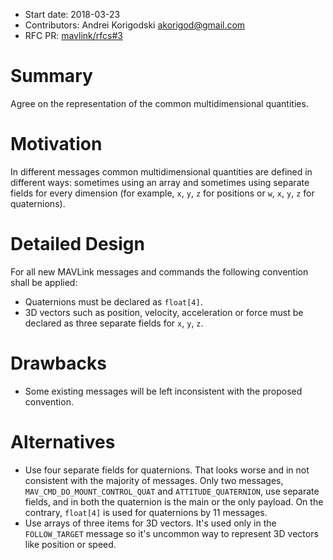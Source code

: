 * Start date: 2018-03-23
* Contributors: Andrei Korigodski <akorigod@gmail.com>
* RFC PR: [mavlink/rfcs#3](https://github.com/mavlink/rfcs/pull/3)

# Summary

Agree on the representation of the common multidimensional quantities.

# Motivation

In different messages common multidimensional quantities are defined in different ways: sometimes using an array and sometimes using separate fields for every dimension (for example, `x`, `y`, `z` for positions or `w`, `x`, `y`, `z` for quaternions).

# Detailed Design

For all new MAVLink messages and commands the following convention shall be applied:

* Quaternions must be declared as `float[4]`.
* 3D vectors such as position, velocity, acceleration or force must be declared as three separate fields for `x`, `y`, `z`.

# Drawbacks

* Some existing messages will be left inconsistent with the proposed convention.

# Alternatives

* Use four separate fields for quaternions. That looks worse and in not consistent with the majority of messages. Only two messages, `MAV_CMD_DO_MOUNT_CONTROL_QUAT` and `ATTITUDE_QUATERNION`, use separate fields, and in both the quaternion is the main or the only payload. On the contrary, `float[4]` is used for quaternions by 11 messages.
* Use arrays of three items for 3D vectors. It's used only in the `FOLLOW_TARGET` message so it's uncommon way to represent 3D vectors like position or speed.
